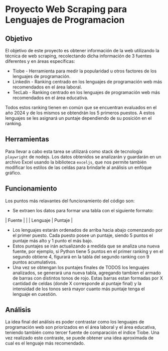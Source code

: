 # Proyecto Web Scraping para Lenguajes de Programacion

## Objetivo

El objetivo de este proyecto es obtener información de la web utilizando la técnica de web scraping, recolectando dicha información de 3 fuentes diferentes y en áreas específicas:

* Tiobe - Herramienta para medir la popularidad u otros factores de los lenguajes de programación.
* Linkedin - Ranking centrado en los lenguajes de programación web más recomendados en el área laboral.
* TecLab - Ranking centrado en los lenguajes de programación web más recomendados en el área educativa.

Todos estos ranking tienen en común que se encuentran evaluados en el año 2024 y de los mismos se obtendrán los 5 primeros puestos. A estos lenguajes se les asignará un puntaje dependiendo de su posición en el ranking.

## Herramientas

Para llevar a cabo esta tarea se utilizará como stack de tecnología `playwright` de nodejs. Los datos obtenidos se analizarán y guardarán en un archivo Excel usando la biblioteca `exceljs`, que nos permite también modificar los estilos de las celdas para brindarle al análisis un enfóque gráfico.

## Funcionamiento

Los puntos más relavantes del funcionamiento del código son:

* Se extraen los datos para formar una tabla con el siguiente formato:

| Fuente | |
| Lenguaje | Puntaje |

* Los lenguajes estarán ordenados de arriba hacia abajo comenzando por el primer puesto. Cada puesto posee un puntaje, siendo 5 puntos el puntaje más alto y 1 punto el más bajo.
* Estos puntajes se irán actualizando a medida que se analiza una nueva fuente, por ejemplo, si Python tiene 5 puntos en el primer ranking y en el segundo obtiene 4, figurará en la tabla del segundo ranking con 9 puntos acumulativos.
* Una vez se obtengan los puntajes finales de TODOS los lenguajes analizados, se generará una nueva tabla, agregando tambien el armado de barras con distintos tonos de rojo. Estas barras estan formadas por X cantidad de celdas (donde X corresponde al puntaje final) y la intensidad de los tonos será mayor cuanto más puntaje tenga el lenguaje en cuestión.

## Análisis

La idea final del análisis es poder contrastar como los lenguajes de programación web son priorizados en el área laboral y el área educativa, teniendo también como tercer fuente de comparación el índice Tiobe. Una vez realizado este contraste, se puede obtener una idea aproximada de cual es el lenguaje más recomendado.
